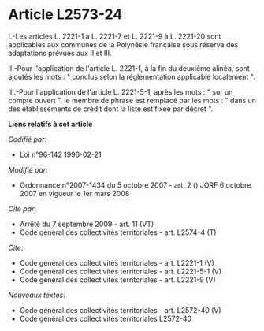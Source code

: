 # Article L2573-24

I.-Les articles L. 2221-1 à L. 2221-7 et L. 2221-9 à L. 2221-20 sont applicables aux communes de la Polynésie française sous
réserve des adaptations prévues aux II et III. 

II.-Pour l'application de l'article L. 2221-1, à la fin du deuxième alinéa, sont ajoutés les mots : " conclus selon la
réglementation applicable localement ". 

III.-Pour l'application de l'article L. 2221-5-1, après les mots : " sur un compte ouvert ", le membre de phrase est remplacé
par les mots : " dans un des établissements de crédit dont la liste est fixée par décret ".

**Liens relatifs à cet article**

_Codifié par_:

  - Loi n°96-142 1996-02-21

_Modifié par_:

  - Ordonnance n°2007-1434 du 5 octobre 2007 - art. 2 () JORF 6 octobre 2007 en vigueur le 1er mars 2008

_Cité par_:

  - Arrêté du 7 septembre 2009 - art. 11 (VT)
  - Code général des collectivités territoriales - art. L2574-4 (T)

_Cite_:

  - Code général des collectivités territoriales - art. L2221-1 (V)
  - Code général des collectivités territoriales - art. L2221-5-1 (V)
  - Code général des collectivités territoriales - art. L2221-9 (V)

_Nouveaux textes_:

  - Code général des collectivités territoriales - art. L2572-40 (V)
  - Code général des collectivités territoriales L2572-40
